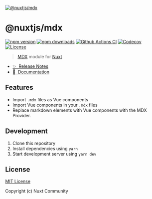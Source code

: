 [![@nuxtjs/mdx](https://mdx.nuxtjs.org/preview.png)](https://mdx.nuxtjs.org)

# @nuxtjs/mdx

[![npm version][npm-version-src]][npm-version-href]
[![npm downloads][npm-downloads-src]][npm-downloads-href]
[![Github Actions CI][github-actions-ci-src]][github-actions-ci-href]
[![Codecov][codecov-src]][codecov-href]
[![License][license-src]][license-href]

> [MDX](https://mdxjs.com) module for [Nuxt](https://nuxtjs.org)

- [✨ &nbsp;Release Notes](https://mdx.nuxtjs.org/releases)
- [📖 &nbsp;Documentation](https://mdx.nuxtjs.org)

## Features

- Import `.mdx` files as Vue components
- Import Vue components in your `.mdx` files
- Replace markdown elements with Vue components with the MDX Provider.

## Development

1. Clone this repository
2. Install dependencies using `yarn`
3. Start development server using `yarn dev`

## License

[MIT License](./LICENSE)

Copyright (c) Nuxt Community


<!-- Badges -->
[npm-version-src]: https://img.shields.io/npm/v/@nuxtjs/mdx/latest.svg
[npm-version-href]: https://npmjs.com/package/@nuxtjs/mdx

[npm-downloads-src]: https://img.shields.io/npm/dt/@nuxtjs/mdx.svg
[npm-downloads-href]: https://npmjs.com/package/@nuxtjs/mdx

[github-actions-ci-src]: https://github.com/nuxt-community/mdx-module/workflows/ci/badge.svg
[github-actions-ci-href]: https://github.com/nuxt-community/mdx-module/actions?query=workflow%3Aci

[codecov-src]: https://img.shields.io/codecov/c/github/nuxt-community/mdx-module.svg
[codecov-href]: https://codecov.io/gh/nuxt-community/mdx-module

[license-src]: https://img.shields.io/npm/l/@nuxtjs/mdx.svg
[license-href]: https://npmjs.com/package/@nuxtjs/mdx

